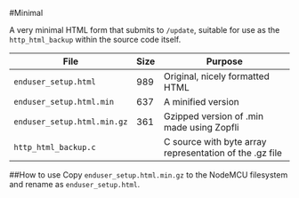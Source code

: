 #Minimal

A very minimal HTML form that submits to `/update`, suitable for use as 
the `http_html_backup` within the source code itself.

| File                        | Size    | Purpose                                   |
|-----------------------------|---------|-------------------------------------------|
| `enduser_setup.html`        | 989     | Original, nicely formatted HTML           |
| `enduser_setup.html.min`    | 637     | A minified version                        |
| `enduser_setup.html.min.gz` | 361     | Gzipped version of .min made using Zopfli |
| `http_html_backup.c`        |         | C source with byte array representation of the .gz file |

##How to use
Copy `enduser_setup.html.min.gz` to the NodeMCU filesystem and rename as `enduser_setup.html`.
